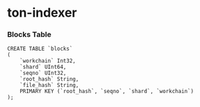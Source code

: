 # ton-indexer

### Blocks Table

```
CREATE TABLE `blocks`
(
    `workchain` Int32,
    `shard` UInt64,
    `seqno` UInt32,
    `root_hash` String,
    `file_hash` String,
    PRIMARY KEY (`root_hash`, `seqno`, `shard`, `workchain`)
);
```
